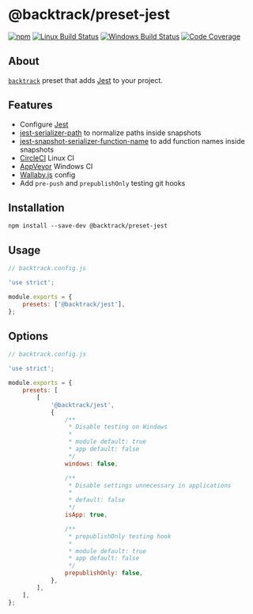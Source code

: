 # @backtrack/preset-jest

[![npm](https://img.shields.io/npm/v/@backtrack/preset-jest.svg?label=npm%20version)](https://www.npmjs.com/package/@backtrack/preset-jest)
[![Linux Build Status](https://img.shields.io/circleci/project/github/chrisblossom/backtrack-preset-jest/master.svg?label=linux%20build)](https://circleci.com/gh/chrisblossom/backtrack-preset-jest/tree/master)
[![Windows Build Status](https://img.shields.io/appveyor/ci/chrisblossom/backtrack-preset-jest/master.svg?label=windows%20build)](https://ci.appveyor.com/project/chrisblossom/backtrack-preset-jest/branch/master)
[![Code Coverage](https://img.shields.io/codecov/c/github/chrisblossom/backtrack-preset-jest/master.svg)](https://codecov.io/gh/chrisblossom/backtrack-preset-jest/branch/master)

## About

[`backtrack`](https://github.com/chrisblossom/backtrack) preset that adds [Jest](https://facebook.github.io/jest/) to your project.

## Features

-   Configure [Jest](https://facebook.github.io/jest/)
-   [jest-serializer-path](https://github.com/tribou/jest-serializer-path/) to normalize paths inside snapshots
-   [jest-snapshot-serializer-function-name](https://github.com/suchipi/jest-snapshot-serializer-function-name) to add function names inside snapshots
-   [CircleCI](https://circleci.com/) Linux CI
-   [AppVeyor](https://www.appveyor.com/) Windows CI
-   [Wallaby.js](https://wallabyjs.com/) config
-   Add `pre-push` and `prepublishOnly` testing git hooks

## Installation

`npm install --save-dev @backtrack/preset-jest`

## Usage

```js
// backtrack.config.js

'use strict';

module.exports = {
	presets: ['@backtrack/jest'],
};
```

## Options

```js
// backtrack.config.js

'use strict';

module.exports = {
	presets: [
		[
			'@backtrack/jest',
			{
				/**
				 * Disable testing on Windows
				 *
				 * module default: true
				 * app default: false
				 */
				windows: false,

				/**
				 * Disable settings unnecessary in applications
				 *
				 * default: false
				 */
				isApp: true,

				/**
				 * prepublishOnly testing hook
				 *
				 * module default: true
				 * app default: false
				 */
				prepublishOnly: false,
			},
		],
	],
};
```
